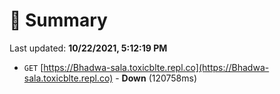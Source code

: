 # 📖 Summary
Last updated: **10/22/2021, 5:12:19 PM**

- `GET` [https://Bhadwa-sala.toxicblte.repl.co](https://Bhadwa-sala.toxicblte.repl.co) - **Down** (120758ms)
